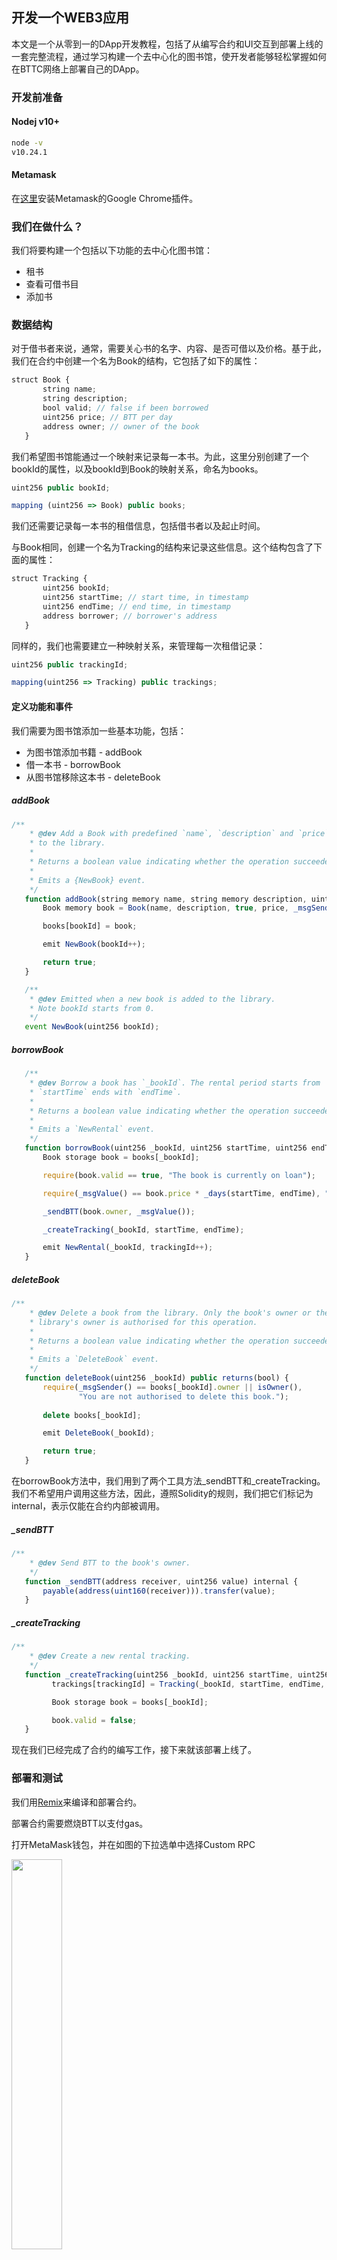 ## 开发一个WEB3应用
本文是一个从零到一的DApp开发教程，包括了从编写合约和UI交互到部署上线的一套完整流程，通过学习构建一个去中心化的图书馆，使开发者能够轻松掌握如何在BTTC网络上部署自己的DApp。
### 开发前准备

#### Nodej v10+

```sh
node -v
v10.24.1
```

#### Metamask

在[这里](https://chrome.google.com/webstore/detail/metamask/nkbihfbeogaeaoehlefnkodbefgpgknn)安装Metamask的Google Chrome插件。

### 我们在做什么？

我们将要构建一个包括以下功能的去中心化图书馆：

* 租书
* 查看可借书目
* 添加书

### 数据结构

对于借书者来说，通常，需要关心书的名字、内容、是否可借以及价格。基于此，我们在合约中创建一个名为Book的结构，它包括了如下的属性：

```js
struct Book {
       string name;
       string description;
       bool valid; // false if been borrowed
       uint256 price; // BTT per day
       address owner; // owner of the book
   }
```

我们希望图书馆能通过一个映射来记录每一本书。为此，这里分别创建了一个bookId的属性，以及bookId到Book的映射关系，命名为books。

```js
uint256 public bookId;

mapping (uint256 => Book) public books;
```

我们还需要记录每一本书的租借信息，包括借书者以及起止时间。

与Book相同，创建一个名为Tracking的结构来记录这些信息。这个结构包含了下面的属性：

```js
struct Tracking {
       uint256 bookId;
       uint256 startTime; // start time, in timestamp
       uint256 endTime; // end time, in timestamp
       address borrower; // borrower's address
   }
```

同样的，我们也需要建立一种映射关系，来管理每一次租借记录：

```js
uint256 public trackingId;

mapping(uint256 => Tracking) public trackings;
```

#### 定义功能和事件

我们需要为图书馆添加一些基本功能，包括：

* 为图书馆添加书籍 - addBook
* 借一本书 - borrowBook
* 从图书馆移除这本书 - deleteBook

##### addBook

```js
/**
    * @dev Add a Book with predefined `name`, `description` and `price`
    * to the library.
    *
    * Returns a boolean value indicating whether the operation succeeded.
    *
    * Emits a {NewBook} event.
    */
   function addBook(string memory name, string memory description, uint256 price) public returns (bool) {
       Book memory book = Book(name, description, true, price, _msgSender());

       books[bookId] = book;

       emit NewBook(bookId++);

       return true;
   }

   /**
    * @dev Emitted when a new book is added to the library.
    * Note bookId starts from 0.
    */
   event NewBook(uint256 bookId);
```

##### borrowBook

```js
   /**
    * @dev Borrow a book has `_bookId`. The rental period starts from
    * `startTime` ends with `endTime`.
    *
    * Returns a boolean value indicating whether the operation succeeded.
    *
    * Emits a `NewRental` event.
    */
   function borrowBook(uint256 _bookId, uint256 startTime, uint256 endTime) public payable returns(bool) {
       Book storage book = books[_bookId];

       require(book.valid == true, "The book is currently on loan");

       require(_msgValue() == book.price * _days(startTime, endTime), "Incorrect fund sent.");

       _sendBTT(book.owner, _msgValue());

       _createTracking(_bookId, startTime, endTime);

       emit NewRental(_bookId, trackingId++);
   }
```

##### deleteBook

```js
/**
    * @dev Delete a book from the library. Only the book's owner or the
    * library's owner is authorised for this operation.
    *
    * Returns a boolean value indicating whether the operation succeeded.
    *
    * Emits a `DeleteBook` event.
    */
   function deleteBook(uint256 _bookId) public returns(bool) {
       require(_msgSender() == books[_bookId].owner || isOwner(),
               "You are not authorised to delete this book.");
      
       delete books[_bookId];

       emit DeleteBook(_bookId);

       return true;
   }
```

在borrowBook方法中，我们用到了两个工具方法_sendBTT和_createTracking。我们不希望用户调用这些方法，因此，遵照Solidity的规则，我们把它们标记为internal，表示仅能在合约内部被调用。

##### _sendBTT

```js
/**
    * @dev Send BTT to the book's owner.
    */
   function _sendBTT(address receiver, uint256 value) internal {
       payable(address(uint160(receiver))).transfer(value);
   }
```

##### _createTracking

```js
/**
    * @dev Create a new rental tracking.
    */
   function _createTracking(uint256 _bookId, uint256 startTime, uint256 endTime) internal {
         trackings[trackingId] = Tracking(_bookId, startTime, endTime, _msgSender());

         Book storage book = books[_bookId];

         book.valid = false;
   }
```

现在我们已经完成了合约的编写工作，接下来就该部署上线了。

### 部署和测试

我们用[Remix](https://remix.ethereum.org/)来编译和部署合约。

部署合约需要燃烧BTT以支付gas。

打开MetaMask钱包，并在如图的下拉选单中选择Custom RPC

<img src=https://i.imgur.com/nqp3gkH.png width=40% />


按照图中的信息填写：

* 网络名称（Network Name）：BitTorrent Chain Donau
* RPC URL（RPC URL）：https://pre-rpc.bt.io/ 
* 智能链ID（ChainID）：1029
* 符号（Symbol）：BTT
* 区块浏览器URL（Block Explorer URL）：https://testscan.bt.io/

<img src=https://i.imgur.com/1kW29Jk.png />


首先，在Remix的DEPLOY & RUN TRANSACTIONS栏中，从Environment的下拉菜单里选择Injected Web3

![](https://i.imgur.com/UKBvUsJ.png)


选择0.8.0以及更高版本的编译器

![](https://i.imgur.com/NHTCGyb.png)


点击Deploy后，MetaMask会弹出交易确认的窗口

<img src=https://i.imgur.com/QauVYqE.png width=40% />


恭喜，Library合约已经成功部署到了BTTC的测试网，现在您可以与它进行交互了，同时可以在浏览器上检查它的状态。

### 构建DApp

首先将上一步部署的合约地址粘贴到 utils.js 中的 libraryContractAddress 变量中。

#### 连接UI到Metamask

下一步我们需要将UI连接到Metamask Chrome 钱包,  Metamask Chrome扩展程序会将Web3对象注入每个浏览器页面，使得 DApp 能与 BTTC 网络进行交互。

在dapp-ui/plugins/utils.js中，创建如下函数来获取智能合约对象，并将其保存到全局变量中,接下来就可以直接使用全局变量来与合约交互了。

```js
export async function setLibraryContract() {
     var MyContract = web3.eth.contract(LibraryABI); 
     bookRentContract = await MyContract.at('0xe7BBc13a279f11D313B2c8304CdcDfC856C7603C');
}
```

#### 定义功能和函数

当我们的UI能够连接到Metamask之后，我要考虑我们的UI如何跟智能合约进行交互。所以我们要创建一个合约合约对象，表示去中心化图书馆智能合约。

图书馆DApp需要支持三个主要功能：

* 为图书馆添加书籍
* 查看所有可借书籍
* 借书

在index.vue中调用setLibraryContract()初始化合约对象。

```js
 async mounted() {
   // init contract object
   await setLibraryContract();
   // fetch all books
   const books = await fetchAllBooks();
   this.posts = books;
 },
```

##### 添加书籍

首先创建添加书籍表单，用于用户发布书籍出租信息。在后端，它将与library合约的addBook函数交互。

在dapp-ui/components/bookForm.vue的postAd()函数中添加如下代码：

```js
 postAd() {
     postBookInfo(this.title,this.description,this.price);
 }
```

在dapp-ui/plugins/utils.js的postBookInfo()中添加如下代码：

```js
const result = await bookRentContract.methods.addBook(name,description,price).send();
```

##### 查询所有可借书籍

通过`fetchAllBooks()`函数获取书籍列表，列出所有可借书籍。

在dapp-ui/plugins/utils.js的fetchAllBooks()函数中添加如下代码：

```js
 const books = [];

 const bookId  = await bookRentContract.methods.bookId().call();
 //iterate from 0 till bookId
 for (let i = 0; i < bookId; i++){
   const book = await bookRentContract.methods.books(i).call()
   if(book.name!="") // filter the deleted books
   {
     books.push(
       {id: i,name: book.name,description: book.description,price: book.price}
     )
   } 
 }
return books
```

在index.vue中调用`fetchAllBooks()`来获取书籍信息，并显示到主页上。

##### 借阅书籍

用户查看书籍信息后，可以借阅这本书。

在dapp-ui/components/detailsModal.vue的book()函数中添加如下代码：

```js
     // get Start date
     const startDay = this.getDayOfYear(this.startDate)
     // get End date
     const endDay = this.getDayOfYear(this.endDate)
     // price calculation
     const totalPrice =this.propData.price * (endDay - startDay)
     // call metamask.bookProperty
     borrowBook(this.propData.id, startDay, endDay, totalPrice)
```

dapp-ui/plugins/utils.js，在borrowBook()函数中添加如下代码：

```js
 const result = await bookRentContract.methods.borrowBook(spaceId,checkInDate,checkOutDate).send();
```

至此，图书馆DApp开发完毕。

### 运行DApp

确保Metamask为登录状态，然后执行如下命令来启动服务：

```sh
npm run dev
```

在浏览器地址栏输入：localhost:3000，查看前端页面。

![](https://i.imgur.com/77Ke016.png)


点击右上角的”Rent Your Books”按钮，发布一条图书租赁信息。信息包括，图书名称，图书简要描述，图书借阅一天的价格。

![](https://i.imgur.com/orOAorA.png)


信息填写完成后，点击”Submit”按钮，这些信息将发送给library合约的addBook函数，创建了一条触发合约的交易，然后将出现Metamask的弹框，要求确认并签名，如下所示：

![](https://i.imgur.com/CuSCj6p.png)


交易成功上链后，这条租赁信息将显示到页面上：

![](https://i.imgur.com/2sc1drT.png)


点击”View”可查看书籍详细信息， 选择租赁的时间段，租赁的价格为：每天的租赁价格*租赁天数。点击”Lent Now”发起租赁请求。将触发library合约的borrowBook函数调用。同样需要签名及广播，然后完成租赁交易。

![](https://i.imgur.com/2x339yL.png)
